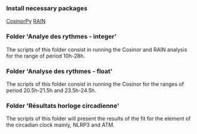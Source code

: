 ### Install necessary packages

[CosinorPy](https://github.com/mmoskon/CosinorPy)
[RAIN](https://www.bioconductor.org/packages/release/bioc/html/rain.html)

### Folder 'Analye des rythmes - integer'

The scripts of this folder consist in running the Cosinor and RAIN analysis for the range of period 10h-28h. 

### Folder 'Analyse des rythmes - float'

The scripts of this folder consist in running the Cosinor for the ranges of period 20.5h-21.5h and 23.5h-24.5h. 

### Folder 'Résultats horloge circadienne'

The scripts of this folder will present the results of the fit for the element of the circadian clock mainly, NLRP3 and ATM.
